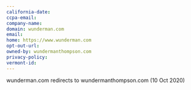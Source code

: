 ```yaml
---
california-date: 
ccpa-email: 
company-name: 
domain: wunderman.com
email: 
home: https://www.wunderman.com
opt-out-url: 
owned-by: wundermanthompson.com
privacy-policy: 
vermont-id: 
---
```


wunderman.com redirects to wundermanthompson.com (10 Oct 2020)

